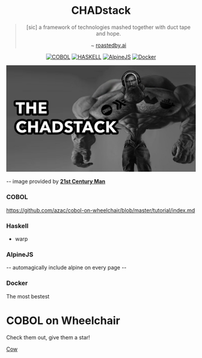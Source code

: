 <div align="center">

# CHADstack
>[sic] a framework of technologies mashed together with duct tape and hope.
>
>~ [roastedby.ai](https://www.roastedby.ai)

[![COBOL](https://img.shields.io/badge/COBOL-00436d.svg?style=for-the-badge)](https://github.com/azac/cobol-on-wheelchair/blob/master/tutorial/index.md)
[![HASKELL](https://img.shields.io/badge/Haskell-5D4F85.svg?style=for-the-badge)](https://hackage.haskell.org/package/warp)
[![AlpineJS](https://img.shields.io/badge/AlpineJS-6F99A6.svg?style=for-the-badge)](https://alpinejs.dev/)
[![Docker](https://img.shields.io/badge/Docker-2496ED.svg?style=for-the-badge)](https://www.docker.com/)

</div>

![Primestack](./images/CHADstack.png)

-- image provided by [**21st Century Man**](https://github.com/21st-centuryman)
### COBOL
https://github.com/azac/cobol-on-wheelchair/blob/master/tutorial/index.md

### Haskell
* warp

### AlpineJS
-- automagically include alpine on every page --

### Docker
The most bestest

COBOL on Wheelchair
===================
Check them out, give them a star!

[Cow](https://github.com/azac/cobol-on-wheelchair)

